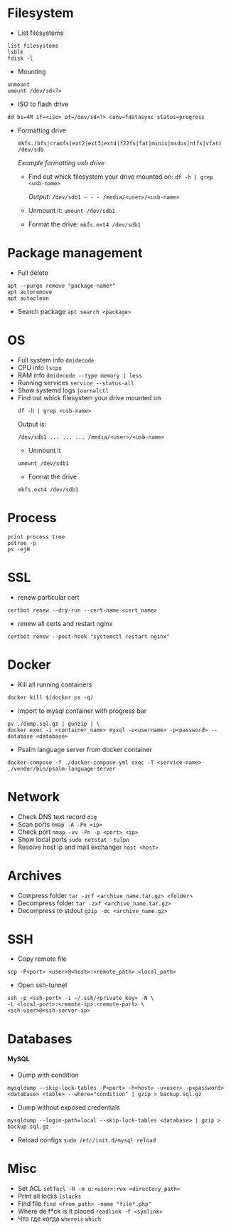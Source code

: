 # Filesystem

- List filesystems
```
list filesystems
lsblk 
fdisk -l
```

- Mounting
```
unmount
umount /dev/sd<?>
```

- ISO to flash drive
```
dd bs=4M if=<iso> of=/dev/sd<?> conv=fdatasync status=progress
```

- Formatting drive
  ```
  mkfs.(bfs|cramfs|ext2|ext3|ext4|f22fs|fat|minix|msdos|ntfs|vfat) /dev/sdb
  ```

  _Example formatting usb drive_
    - Find out whick filesystem your drive mounted on: `df -h | grep <usb-name>`
    
      _Output_: `/dev/sdb1 - - - /media/<user>/<usb-name>`
    - Unmount it: `umount /dev/sdb1`
    - Format the drive: `mkfs.ext4 /dev/sdb1`

# Package management
- Full delete
```
apt --purge remove "package-name*"
apt autoremove
apt autoclean
```

- Search package ```apt search <package>```

# OS
- Full system info ```dmidecode```
- CPU info ```lscpu```
- RAM info ```dmidecode --type memory | less```
- Running services ```service --status-all```
- Show systemd logs ```journalctl```
- Find out whick filesystem your drive mounted on
    ```
    df -h | grep <usb-name>
    ```
    Output is:
    ```
    /dev/sdb1 ... ... ... /media/<user>/<usb-name>
    ```
    - Unmount it
    ```
    umount /dev/sdb1
    ```
    - Format the drive
    ```
    mkfs.ext4 /dev/sdb1
    ```
# Process

```
print process tree
pstree -p
ps -ejH
```

# SSL
- renew particular cert 
```
certbot renew --dry-run --cert-name <cert_name>
```
- renew all certs and restart nginx 
```
certbot renew --post-hook "systemctl restart nginx"
```

# Docker
- Kill all running containers
```
docker kill $(docker ps -q)
```
- Import to mysql container with progress bar
```
pv ./dump.sql.gz | gunzip | \
docker exec -i <container_name> mysql -u<username> -p<password> --database <database>
```
- Psalm language server from docker container
```
docker-compose -f ./docker-compose.yml exec -T <service-name> ./vendor/bin/psalm-language-server
```

# Network

- Check DNS text record ```dig```
- Scan ports ```nmap -A -Pn <ip>```
- Check port ```nmap -vv -Pn -p <port> <ip>```
- Show local ports ```sudo netstat -tulpn```
- Resolve host ip and mail exchanger ```host <host>```

# Archives
- Compress folder ```tar -zcf <archive_name.tar.gz> <folder>```
- Decompress folder ```tar -zxf <archive_name.tar.gz>```
- Decompress to stdout ```gzip -dc <archive_name.gz>```

# SSH
- Copy remote file
```
scp -P<port> <user>@<host>:<remote_path> <local_path>
```
- Open ssh-tunnel
```
ssh -p <ssh-port> -i ~/.ssh/<private_key> -N \ 
-L <local-port>:<remote-ip>:<remote-port> \
<ssh-user>@<ssh-server-ip>
```

# Databases

#### MySQL

- Dump with condition
```
mysqldump --skip-lock-tables -P<port> -h<host> -u<user> -p<password> <database> <table> --where="condition" | gzip > backup.sql.gz
```

- Dump without exposed credentials
```
mysqldump --login-path=local --skip-lock-tables <database> | gzip > backup.sql.gz
``` 

- Reload configs ```sudo /etc/init.d/mysql reload```

# Misc

- Set ACL ```setfacl -R -m u:<user>:rwx <directory_path>```
- Print all locks ```lslocks```
- Find file ```find <from_path> -name "file*.php"```
- Where de f*ck is it placed ```readlink -f <symlink>```
- Что где когда ```whereis``` ```which```
